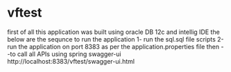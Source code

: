 # vftest
first of all this application was built using oracle DB 12c and intellig IDE 
the below are the sequnce to run the application 
1- run the sql.sql file scripts
2-run the application on port 8383 as per the application.properties file 
then  --to call all APIs using spring swagger-ui
http://localhost:8383/vftest/swagger-ui.html




